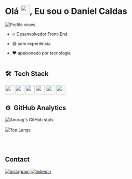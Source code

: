 <h1> Olá <img src="https://raw.githubusercontent.com/kaueMarques/kaueMarques/master/hi.gif" height="30px">, Eu sou o Daniel Caldas</h1>
<p align="left"> <img src="https://komarev.com/ghpvc/?username=DaniCaldas&color=yellow" alt="Profile views" /> </p>

- 🔥 Desenvolvedor Front-End 

- 😅 sem experiência

- ❤ apaixonado por tecnologia 
<br><br>
  
## 🛠 &nbsp;Tech Stack
<div>
      <img height=30px width=30px src="https://cdn.jsdelivr.net/gh/devicons/devicon/icons/html5/html5-original.svg"/> 
      <img height=30px width=30px  src="https://cdn.jsdelivr.net/gh/devicons/devicon/icons/css3/css3-original.svg" />
      <img  height=30px width=30px  src="https://cdn.jsdelivr.net/gh/devicons/devicon/icons/javascript/javascript-original.svg" />
      <img height=30px width=30px  src="https://cdn.jsdelivr.net/gh/devicons/devicon/icons/react/react-original.svg" />
      <img height=30px width=30px  src="https://cdn.jsdelivr.net/gh/devicons/devicon/icons/nodejs/nodejs-original.svg" />
      <img height=30px width=30px  src="https://cdn.jsdelivr.net/gh/devicons/devicon/icons/mysql/mysql-original.svg" />
 </div>
 
  ## ⚙️ &nbsp;GitHub Analytics

![Anurag's GitHub stats](https://github-readme-stats.vercel.app/api?username=DaniCaldas&show_icons=true&theme=radical)
  <br><br>
[![Top Langs](https://github-readme-stats.vercel.app/api/top-langs/?username=DaniCaldas&layout=compact)](https://github.com/DaniCaldas/github-readme-stats)

  
<br><br>
## Contact
<a href="https://instagram.com/dani_ftn" target="_blank">
 <img align="center" src="https://img.shields.io/badge/-dani_ftn-05122A?style=flat&logo=instagram" alt="instagram"/>
</a>
<a href="https://www.linkedin.com/in/daniel-caldas-goncalves/" target="_blank">
  <img align="center" src="https://img.shields.io/badge/-daniel caldas-05122A?style=flat&logo=linkedin" alt="linkedin"/>
</a>
